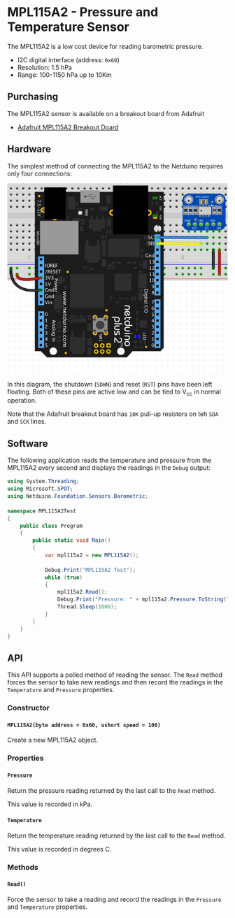 # MPL115A2 - Pressure and Temperature Sensor

The MPL115A2 is a low cost device for reading barometric pressure.

* I2C digital interface (address: `0x60`)
* Resolution: 1.5 hPa
* Range: 100-1150 hPa up to 10Km

## Purchasing

The MPL115A2 sensor is available on a breakout board from Adafruit

* [Adafruit MPL115A2 Breakout Doard](https://www.adafruit.com/product/992)

## Hardware

The simplest method of connecting the MPL115A2 to the Netduino requires only four connections:

![MPL115A2 on Breadboard](MPL115A2OnBreadboard.png)

In this diagram, the shutdown (`SDWN`) and reset (`RST`) pins have been left floating.  Both of these pins are active low and can be tied to V<sub>cc</sub> in normal operation.

Note that the Adafruit breakout board has `10K` pull-up resistors on teh `SDA` and `SCK` lines.

## Software

The following application reads the temperature and pressure from the MPL115A2 every second and displays the readings in the `Debug` output:

```csharp
using System.Threading;
using Microsoft.SPOT;
using Netduino.Foundation.Sensors.Barometric;

namespace MPL115A2Test
{
    public class Program
    {
        public static void Main()
        {
            var mpl115a2 = new MPL115A2();

            Debug.Print("MPL115A2 Test");
            while (true)
            {
                mpl115a2.Read();
                Debug.Print("Pressure: " + mpl115a2.Pressure.ToString("f2") + " kPa, Temperature: " + mpl115a2.Temperature.ToString("f2") + "C");
                Thread.Sleep(1000);
            }
        }
    }
}
```

## API

This API supports a polled method of reading the sensor.  The `Read` method forces the sensor to take new readings and then record the readings in the `Temperature` and `Pressure` properties.

### Constructor

#### `MPL115A2(byte address = 0x60, ushort speed = 100)`

Create a new MPL115A2 object.

### Properties

#### `Pressure`

Return the pressure reading returned by the last call to the `Read` method.

This value is recorded in kPa.

#### `Temperature`

Return the temperature reading returned by the last call to the `Read` method.

This value is recorded in degrees C.

### Methods

#### `Read()`

Force the sensor to take a reading and record the readings in the `Pressure` and `Temperature` properties.